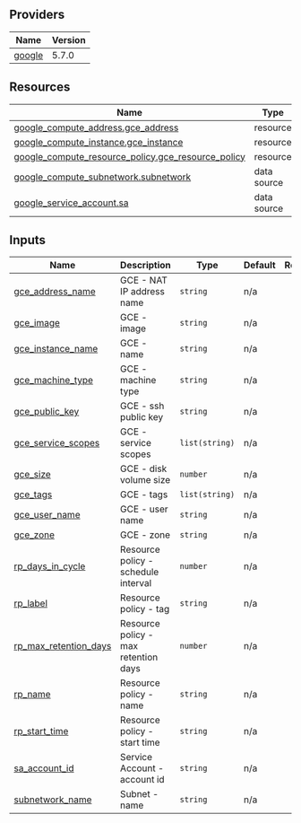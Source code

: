 <!-- BEGIN_TF_DOCS -->


## Providers

| Name | Version |
|------|---------|
| <a name="provider_google"></a> [google](#provider\_google) | 5.7.0 |

## Resources

| Name | Type |
|------|------|
| [google_compute_address.gce_address](https://registry.terraform.io/providers/hashicorp/google/latest/docs/resources/compute_address) | resource |
| [google_compute_instance.gce_instance](https://registry.terraform.io/providers/hashicorp/google/latest/docs/resources/compute_instance) | resource |
| [google_compute_resource_policy.gce_resource_policy](https://registry.terraform.io/providers/hashicorp/google/latest/docs/resources/compute_resource_policy) | resource |
| [google_compute_subnetwork.subnetwork](https://registry.terraform.io/providers/hashicorp/google/latest/docs/data-sources/compute_subnetwork) | data source |
| [google_service_account.sa](https://registry.terraform.io/providers/hashicorp/google/latest/docs/data-sources/service_account) | data source |

## Inputs

| Name | Description | Type | Default | Required |
|------|-------------|------|---------|:--------:|
| <a name="input_gce_address_name"></a> [gce\_address\_name](#input\_gce\_address\_name) | GCE - NAT IP address name | `string` | n/a | yes |
| <a name="input_gce_image"></a> [gce\_image](#input\_gce\_image) | GCE - image | `string` | n/a | yes |
| <a name="input_gce_instance_name"></a> [gce\_instance\_name](#input\_gce\_instance\_name) | GCE - name | `string` | n/a | yes |
| <a name="input_gce_machine_type"></a> [gce\_machine\_type](#input\_gce\_machine\_type) | GCE - machine type | `string` | n/a | yes |
| <a name="input_gce_public_key"></a> [gce\_public\_key](#input\_gce\_public\_key) | GCE - ssh public key | `string` | n/a | yes |
| <a name="input_gce_service_scopes"></a> [gce\_service\_scopes](#input\_gce\_service\_scopes) | GCE - service scopes | `list(string)` | n/a | yes |
| <a name="input_gce_size"></a> [gce\_size](#input\_gce\_size) | GCE - disk volume size | `number` | n/a | yes |
| <a name="input_gce_tags"></a> [gce\_tags](#input\_gce\_tags) | GCE - tags | `list(string)` | n/a | yes |
| <a name="input_gce_user_name"></a> [gce\_user\_name](#input\_gce\_user\_name) | GCE - user name | `string` | n/a | yes |
| <a name="input_gce_zone"></a> [gce\_zone](#input\_gce\_zone) | GCE - zone | `string` | n/a | yes |
| <a name="input_rp_days_in_cycle"></a> [rp\_days\_in\_cycle](#input\_rp\_days\_in\_cycle) | Resource policy - schedule interval | `number` | n/a | yes |
| <a name="input_rp_label"></a> [rp\_label](#input\_rp\_label) | Resource policy - tag | `string` | n/a | yes |
| <a name="input_rp_max_retention_days"></a> [rp\_max\_retention\_days](#input\_rp\_max\_retention\_days) | Resource policy - max retention days | `number` | n/a | yes |
| <a name="input_rp_name"></a> [rp\_name](#input\_rp\_name) | Resource policy - name | `string` | n/a | yes |
| <a name="input_rp_start_time"></a> [rp\_start\_time](#input\_rp\_start\_time) | Resource policy - start time | `string` | n/a | yes |
| <a name="input_sa_account_id"></a> [sa\_account\_id](#input\_sa\_account\_id) | Service Account - account id | `string` | n/a | yes |
| <a name="input_subnetwork_name"></a> [subnetwork\_name](#input\_subnetwork\_name) | Subnet - name | `string` | n/a | yes |
<!-- END_TF_DOCS -->
